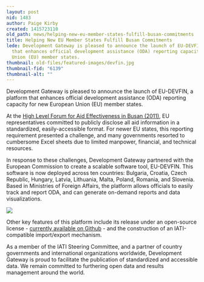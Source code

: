 ```yaml
---
layout: post
nid: 1483
author: Paige Kirby
created: 1415723110
old_path: news/helping-new-eu-member-states-fulfill-busan-commitments
title: Helping New EU Member States Fulfill Busan Commitments
lede: Development Gateway is pleased to announce the launch of EU-DEVFIN, a platform
  that enhances official development assistance (ODA) reporting capacity for new European
  Union (EU) member states.
thumbnail: old-files/featured-images/devfin.jpg
thumbnail-fid: "6139"
thumbnail-alt: ""
---
```


Development Gateway is pleased to announce the launch of EU-DEVFIN, a platform that enhances official development assistance (ODA) reporting capacity for new European Union (EU) member states.

At the [High Level Forum for Aid Effectiveness in Busan (2011)](http://www.oecd.org/dac/effectiveness/fourthhighlevelforumonaideffectiveness.htm), EU representatives committed to publicly disclose all aid information in a standardized, easily-accessible format. For newer EU states, this reporting requirement presented a challenge, and many governments resorted to cumbersome Excel sheets due to limited manpower, financial, and technical resources.

In response to these challenges, Development Gateway partnered with the European Commission to create a scalable software tool, EU-DEVFIN. This software is now deployed across ten countries: Bulgaria, Croatia, Czech Republic, Hungary, Latvia, Lithuania, Malta, Poland, Romania, and Slovenia. Based in Ministries of Foreign Affairs, the platform allows officials to easily track and report ODA, and can generate on-demand reports and data visualizations.

![](/old-files/inline-images/devfin1.png)

Other key features of this platform include its release under an open-source license - [currently available on Github](https://github.com/devgateway/eudevfin) - and the construction of an IATI-compatible import/export mechanism.

As a member of the IATI Steering Committee, and a partner of country governments and international organizations worldwide, Development Gateway is proud to facilitate the publication of standardized and accessible data. We remain committed to furthering open data and results management around the world.
